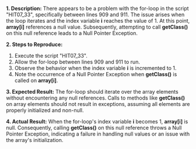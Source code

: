 ﻿**1. Description:** There appears to be a problem with the for-loop in the script "HIT07\_33", specifically between lines 909 and 911. The issue arises when the loop iterates and the index variable **i** reaches the value of 1. At this point, **array[i]** references a null value. Subsequently, attempting to call **getClass()** on this null reference leads to a Null Pointer Exception.

**2. Steps to Reproduce:**

1. Execute the script "HIT07\_33".
1. Allow the for-loop between lines 909 and 911 to run.
1. Observe the behavior when the index variable **i** is incremented to 1.
1. Note the occurrence of a Null Pointer Exception when **getClass()** is called on **array[i]**.

**3. Expected Result:** The for-loop should iterate over the array elements without encountering any null references. Calls to methods like **getClass()** on array elements should not result in exceptions, assuming all elements are properly initialized and non-null.

**4. Actual Result:** When the for-loop's index variable **i** becomes 1, **array[i]** is null. Consequently, calling **getClass()** on this null reference throws a Null Pointer Exception, indicating a failure in handling null values or an issue with the array's initialization.

